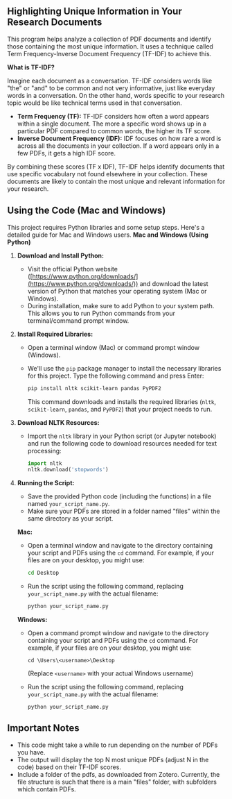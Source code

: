 ## Highlighting Unique Information in Your Research Documents

This program helps analyze a collection of PDF documents and identify those containing the most unique information. It uses a technique called Term Frequency-Inverse Document Frequency (TF-IDF) to achieve this.

**What is TF-IDF?**

Imagine each document as a conversation. TF-IDF considers words like "the" or "and" to be common and not very informative, just like everyday words in a conversation. On the other hand, words specific to your research topic would be like technical terms used in that conversation. 

* **Term Frequency (TF):** TF-IDF considers how often a word appears within a single document. The more a specific word shows up in a particular PDF compared to common words, the higher its TF score. 
* **Inverse Document Frequency (IDF):** IDF focuses on how rare a word is across all the documents in your collection. If a word appears only in a few PDFs, it gets a high IDF score.

By combining these scores (TF x IDF), TF-IDF helps identify documents that use specific vocabulary not found elsewhere in your collection. These documents are likely to contain the most unique and relevant information for your research.

## Using the Code (Mac and Windows)

This project requires Python libraries and some setup steps. Here's a detailed guide for Mac and Windows users.
**Mac and Windows (Using Python)**

1. **Download and Install Python:**

   - Visit the official Python website ([https://www.python.org/downloads/](https://www.python.org/downloads/)) and download the latest version of Python that matches your operating system (Mac or Windows).
   - During installation, make sure to add Python to your system path. This allows you to run Python commands from your terminal/command prompt window.

2. **Install Required Libraries:**

   - Open a terminal window (Mac) or command prompt window (Windows).
   - We'll use the `pip` package manager to install the necessary libraries for this project. Type the following command and press Enter:

     ```bash
     pip install nltk scikit-learn pandas PyPDF2
     ```

     This command downloads and installs the required libraries (`nltk`, `scikit-learn`, `pandas`, and `PyPDF2`) that your project needs to run.

3. **Download NLTK Resources:**

   - Import the `nltk` library in your Python script (or Jupyter notebook) and run the following code to download resources needed for text processing:

     ```python
     import nltk
     nltk.download('stopwords')
     ```

4. **Running the Script:**

   - Save the provided Python code (including the functions) in a file named `your_script_name.py`. 
   - Make sure your PDFs are stored in a folder named "files" within the same directory as your script.

   **Mac:**

     - Open a terminal window and navigate to the directory containing your script and PDFs using the `cd` command. For example, if your files are on your desktop, you might use:

       ```bash
       cd Desktop
       ```

     - Run the script using the following command, replacing `your_script_name.py` with the actual filename:

       ```bash
       python your_script_name.py
       ```

   **Windows:**

     - Open a command prompt window and navigate to the directory containing your script and PDFs using the `cd` command. For example, if your files are on your desktop, you might use:

       ```
       cd \Users\<username>\Desktop
       ```

       (Replace `<username>` with your actual Windows username)

     - Run the script using the following command, replacing `your_script_name.py` with the actual filename:

       ```
       python your_script_name.py
       ```

## Important Notes

* This code might take a while to run depending on the number of PDFs you have. 
* The output will display the top N most unique PDFs (adjust N in the code) based on their TF-IDF scores.
* Include a folder of the pdfs, as downloaded from Zotero. Currently, the file structure is such that there is a main "files" folder, with subfolders which contain PDFs.
